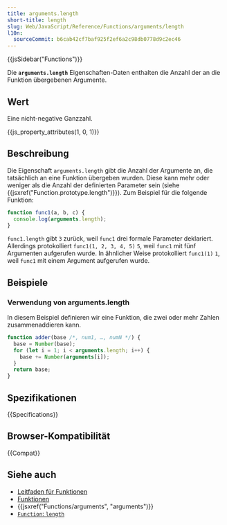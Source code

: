 ```yaml
---
title: arguments.length
short-title: length
slug: Web/JavaScript/Reference/Functions/arguments/length
l10n:
  sourceCommit: b6cab42cf7baf925f2ef6a2c98db0778d9c2ec46
---
```


{{jsSidebar("Functions")}}

Die **`arguments.length`** Eigenschaften-Daten enthalten die Anzahl der an die Funktion übergebenen Argumente.

## Wert

Eine nicht-negative Ganzzahl.

{{js_property_attributes(1, 0, 1)}}

## Beschreibung

Die Eigenschaft `arguments.length` gibt die Anzahl der Argumente an, die tatsächlich an eine Funktion übergeben wurden. Diese kann mehr oder weniger als die Anzahl der definierten Parameter sein (siehe {{jsxref("Function.prototype.length")}}). Zum Beispiel für die folgende Funktion:

```js
function func1(a, b, c) {
  console.log(arguments.length);
}
```

`func1.length` gibt `3` zurück, weil `func1` drei formale Parameter deklariert. Allerdings protokolliert `func1(1, 2, 3, 4, 5)` `5`, weil `func1` mit fünf Argumenten aufgerufen wurde. In ähnlicher Weise protokolliert `func1(1)` `1`, weil `func1` mit einem Argument aufgerufen wurde.

## Beispiele

### Verwendung von arguments.length

In diesem Beispiel definieren wir eine Funktion, die zwei oder mehr Zahlen zusammenaddieren kann.

```js
function adder(base /*, num1, …, numN */) {
  base = Number(base);
  for (let i = 1; i < arguments.length; i++) {
    base += Number(arguments[i]);
  }
  return base;
}
```

## Spezifikationen

{{Specifications}}

## Browser-Kompatibilität

{{Compat}}

## Siehe auch

- [Leitfaden für Funktionen](/de/docs/Web/JavaScript/Guide/Functions)
- [Funktionen](/de/docs/Web/JavaScript/Reference/Functions)
- {{jsxref("Functions/arguments", "arguments")}}
- [`Function`: `length`](/de/docs/Web/JavaScript/Reference/Global_Objects/Function/length)
